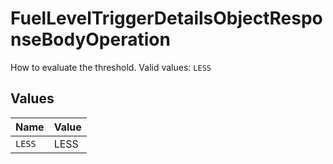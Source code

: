 # FuelLevelTriggerDetailsObjectResponseBodyOperation

How to evaluate the threshold.  Valid values: `LESS`


## Values

| Name   | Value  |
| ------ | ------ |
| `LESS` | LESS   |
